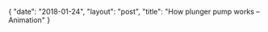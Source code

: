 {
   "date": "2018-01-24",
   "layout": "post",
   "title": "How plunger pump works – Animation"
}

